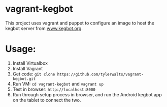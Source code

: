 vagrant-kegbot
==============

This project uses vagrant and puppet to configure an image to host the kegbot server from www.kegbot.org.


Usage:
======

1.  Install Virtualbox
2.  Install Vagrant
3.  Get code: `git clone https://github.com/tylerwalts/vagrant-kegbot.git`
4.  Run VM: `cd vagrant-kegbot` and `vagrant up`
5.  Test in browser:  `http://localhost:8000`
6.  Run through setup process in browser, and run the Android kegbot app on the tablet to connect the two.

